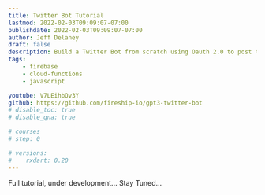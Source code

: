 ```yaml
---
title: Twitter Bot Tutorial
lastmod: 2022-02-03T09:09:07-07:00
publishdate: 2022-02-03T09:09:07-07:00
author: Jeff Delaney
draft: false
description: Build a Twitter Bot from scratch using Oauth 2.0 to post tweets on behalf of a user.
tags: 
    - firebase
    - cloud-functions
    - javascript

youtube: V7LEihbOv3Y
github: https://github.com/fireship-io/gpt3-twitter-bot
# disable_toc: true
# disable_qna: true

# courses
# step: 0

# versions:
#    rxdart: 0.20
---
```


Full tutorial, under development...
Stay Tuned...
